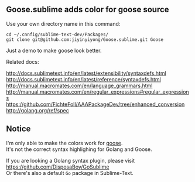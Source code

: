 
## Goose.sublime adds color for goose source

Use your own directory name in this command:

```
cd ~/.cnnfig/sublime-text-dev/Packages/
git clone git@github.com:jiyinyiyong/Goose.sublime.git Goose
```

Just a demo to make goose look better.  

Related docs:  

http://docs.sublimetext.info/en/latest/extensibility/syntaxdefs.html  
http://docs.sublimetext.info/en/latest/reference/syntaxdefs.html  
http://manual.macromates.com/en/language_grammars.html  
http://manual.macromates.com/en/regular_expressions#regular_expressions  
https://github.com/FichteFoll/AAAPackageDev/tree/enhanced_conversion  
http://golang.org/ref/spec  


## Notice

I'm only able to make the colors work for [goose][goose].  
It's not the correct syntax highlighing for Golang and Goose.  

[goose]: https://github.com/jiyinyiyong/goose

If you are looking a Golang syntax plugin, please visit  
https://github.com/DisposaBoy/GoSublime  
Or there's also a default `Go` package in Sublime-Text.  